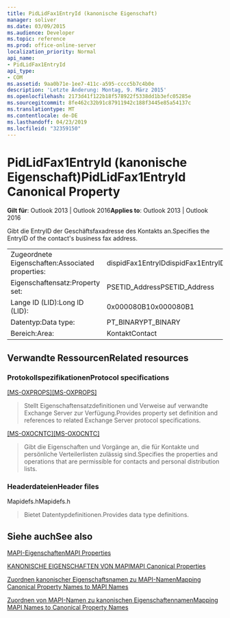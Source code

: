 ```yaml
---
title: PidLidFax1EntryId (kanonische Eigenschaft)
manager: soliver
ms.date: 03/09/2015
ms.audience: Developer
ms.topic: reference
ms.prod: office-online-server
localization_priority: Normal
api_name:
- PidLidFax1EntryId
api_type:
- COM
ms.assetid: 9aa0b71e-1ee7-411c-a595-cccc5b7c4b0e
description: 'Letzte Änderung: Montag, 9. März 2015'
ms.openlocfilehash: 2173d41f122b18f578922f5338dd1b3efc05285e
ms.sourcegitcommit: 8fe462c32b91c87911942c188f3445e85a54137c
ms.translationtype: MT
ms.contentlocale: de-DE
ms.lasthandoff: 04/23/2019
ms.locfileid: "32359150"
---
```

# <a name="pidlidfax1entryid-canonical-property"></a><span data-ttu-id="19dd0-103">PidLidFax1EntryId (kanonische Eigenschaft)</span><span class="sxs-lookup"><span data-stu-id="19dd0-103">PidLidFax1EntryId Canonical Property</span></span>

  
  
<span data-ttu-id="19dd0-104">**Gilt für**: Outlook 2013 | Outlook 2016</span><span class="sxs-lookup"><span data-stu-id="19dd0-104">**Applies to**: Outlook 2013 | Outlook 2016</span></span> 
  
<span data-ttu-id="19dd0-105">Gibt die EntryID der Geschäftsfaxadresse des Kontakts an.</span><span class="sxs-lookup"><span data-stu-id="19dd0-105">Specifies the EntryID of the contact's business fax address.</span></span>
  
|||
|:-----|:-----|
|<span data-ttu-id="19dd0-106">Zugeordnete Eigenschaften:</span><span class="sxs-lookup"><span data-stu-id="19dd0-106">Associated properties:</span></span>  <br/> |<span data-ttu-id="19dd0-107">dispidFax1EntryID</span><span class="sxs-lookup"><span data-stu-id="19dd0-107">dispidFax1EntryID</span></span>  <br/> |
|<span data-ttu-id="19dd0-108">Eigenschaftensatz:</span><span class="sxs-lookup"><span data-stu-id="19dd0-108">Property set:</span></span>  <br/> |<span data-ttu-id="19dd0-109">PSETID_Address</span><span class="sxs-lookup"><span data-stu-id="19dd0-109">PSETID_Address</span></span>  <br/> |
|<span data-ttu-id="19dd0-110">Lange ID (LID):</span><span class="sxs-lookup"><span data-stu-id="19dd0-110">Long ID (LID):</span></span>  <br/> |<span data-ttu-id="19dd0-111">0x000080B1</span><span class="sxs-lookup"><span data-stu-id="19dd0-111">0x000080B1</span></span>  <br/> |
|<span data-ttu-id="19dd0-112">Datentyp:</span><span class="sxs-lookup"><span data-stu-id="19dd0-112">Data type:</span></span>  <br/> |<span data-ttu-id="19dd0-113">PT_BINARY</span><span class="sxs-lookup"><span data-stu-id="19dd0-113">PT_BINARY</span></span>  <br/> |
|<span data-ttu-id="19dd0-114">Bereich:</span><span class="sxs-lookup"><span data-stu-id="19dd0-114">Area:</span></span>  <br/> |<span data-ttu-id="19dd0-115">Kontakt</span><span class="sxs-lookup"><span data-stu-id="19dd0-115">Contact</span></span>  <br/> |
   
## <a name="related-resources"></a><span data-ttu-id="19dd0-116">Verwandte Ressourcen</span><span class="sxs-lookup"><span data-stu-id="19dd0-116">Related resources</span></span>

### <a name="protocol-specifications"></a><span data-ttu-id="19dd0-117">Protokollspezifikationen</span><span class="sxs-lookup"><span data-stu-id="19dd0-117">Protocol specifications</span></span>

<span data-ttu-id="19dd0-118">[[MS-OXPROPS]](https://msdn.microsoft.com/library/f6ab1613-aefe-447d-a49c-18217230b148%28Office.15%29.aspx)</span><span class="sxs-lookup"><span data-stu-id="19dd0-118">[[MS-OXPROPS]](https://msdn.microsoft.com/library/f6ab1613-aefe-447d-a49c-18217230b148%28Office.15%29.aspx)</span></span>
  
> <span data-ttu-id="19dd0-119">Stellt Eigenschaftensatzdefinitionen und Verweise auf verwandte Exchange Server zur Verfügung.</span><span class="sxs-lookup"><span data-stu-id="19dd0-119">Provides property set definition and references to related Exchange Server protocol specifications.</span></span>
    
<span data-ttu-id="19dd0-120">[[MS-OXOCNTC]](https://msdn.microsoft.com/library/9b636532-9150-4836-9635-9c9b756c9ccf%28Office.15%29.aspx)</span><span class="sxs-lookup"><span data-stu-id="19dd0-120">[[MS-OXOCNTC]](https://msdn.microsoft.com/library/9b636532-9150-4836-9635-9c9b756c9ccf%28Office.15%29.aspx)</span></span>
  
> <span data-ttu-id="19dd0-121">Gibt die Eigenschaften und Vorgänge an, die für Kontakte und persönliche Verteilerlisten zulässig sind.</span><span class="sxs-lookup"><span data-stu-id="19dd0-121">Specifies the properties and operations that are permissible for contacts and personal distribution lists.</span></span>
    
### <a name="header-files"></a><span data-ttu-id="19dd0-122">Headerdateien</span><span class="sxs-lookup"><span data-stu-id="19dd0-122">Header files</span></span>

<span data-ttu-id="19dd0-123">Mapidefs.h</span><span class="sxs-lookup"><span data-stu-id="19dd0-123">Mapidefs.h</span></span>
  
> <span data-ttu-id="19dd0-124">Bietet Datentypdefinitionen.</span><span class="sxs-lookup"><span data-stu-id="19dd0-124">Provides data type definitions.</span></span>
    
## <a name="see-also"></a><span data-ttu-id="19dd0-125">Siehe auch</span><span class="sxs-lookup"><span data-stu-id="19dd0-125">See also</span></span>



[<span data-ttu-id="19dd0-126">MAPI-Eigenschaften</span><span class="sxs-lookup"><span data-stu-id="19dd0-126">MAPI Properties</span></span>](mapi-properties.md)
  
[<span data-ttu-id="19dd0-127">KANONISCHE EIGENSCHAFTEN VON MAPI</span><span class="sxs-lookup"><span data-stu-id="19dd0-127">MAPI Canonical Properties</span></span>](mapi-canonical-properties.md)
  
[<span data-ttu-id="19dd0-128">Zuordnen kanonischer Eigenschaftsnamen zu MAPI-Namen</span><span class="sxs-lookup"><span data-stu-id="19dd0-128">Mapping Canonical Property Names to MAPI Names</span></span>](mapping-canonical-property-names-to-mapi-names.md)
  
[<span data-ttu-id="19dd0-129">Zuordnen von MAPI-Namen zu kanonischen Eigenschaftennamen</span><span class="sxs-lookup"><span data-stu-id="19dd0-129">Mapping MAPI Names to Canonical Property Names</span></span>](mapping-mapi-names-to-canonical-property-names.md)

